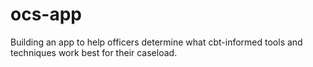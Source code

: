 # ocs-app
Building an app to help officers determine what cbt-informed tools and techniques work best for their caseload.
